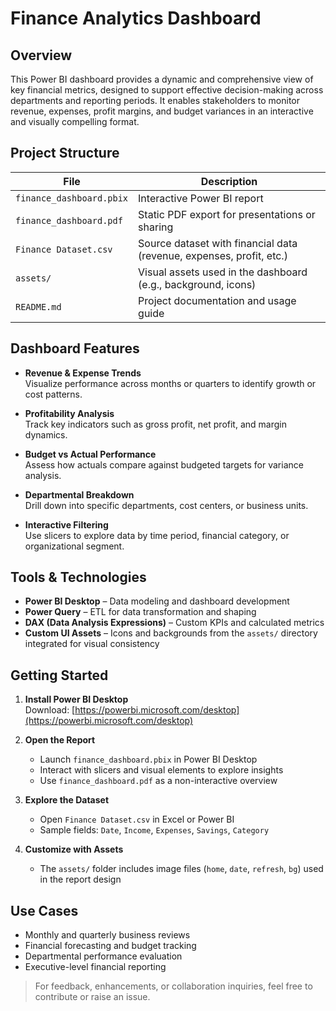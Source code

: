 # Finance Analytics Dashboard

## Overview

This Power BI dashboard provides a dynamic and comprehensive view of key financial metrics, designed to support effective decision-making across departments and reporting periods. It enables stakeholders to monitor revenue, expenses, profit margins, and budget variances in an interactive and visually compelling format.

## Project Structure

| File                          | Description                                                        |
|-------------------------------|--------------------------------------------------------------------|
| `finance_dashboard.pbix`      | Interactive Power BI report                                        |
| `finance_dashboard.pdf`       | Static PDF export for presentations or sharing                     |
| `Finance Dataset.csv`         | Source dataset with financial data (revenue, expenses, profit, etc.) |
| `assets/`                     | Visual assets used in the dashboard (e.g., background, icons)      |
| `README.md`                   | Project documentation and usage guide                              |

## Dashboard Features

- **Revenue & Expense Trends**  
  Visualize performance across months or quarters to identify growth or cost patterns.

- **Profitability Analysis**  
  Track key indicators such as gross profit, net profit, and margin dynamics.

- **Budget vs Actual Performance**  
  Assess how actuals compare against budgeted targets for variance analysis.

- **Departmental Breakdown**  
  Drill down into specific departments, cost centers, or business units.

- **Interactive Filtering**  
  Use slicers to explore data by time period, financial category, or organizational segment.

## Tools & Technologies

- **Power BI Desktop** – Data modeling and dashboard development  
- **Power Query** – ETL for data transformation and shaping  
- **DAX (Data Analysis Expressions)** – Custom KPIs and calculated metrics  
- **Custom UI Assets** – Icons and backgrounds from the `assets/` directory integrated for visual consistency

## Getting Started

1. **Install Power BI Desktop**  
   Download: [https://powerbi.microsoft.com/desktop](https://powerbi.microsoft.com/desktop)

2. **Open the Report**  
   - Launch `finance_dashboard.pbix` in Power BI Desktop  
   - Interact with slicers and visual elements to explore insights  
   - Use `finance_dashboard.pdf` as a non-interactive overview

3. **Explore the Dataset**  
   - Open `Finance Dataset.csv` in Excel or Power BI  
   - Sample fields: `Date`, `Income`, `Expenses`, `Savings`, `Category`

4. **Customize with Assets**  
   - The `assets/` folder includes image files (`home`, `date`, `refresh`, `bg`) used in the report design

## Use Cases

- Monthly and quarterly business reviews  
- Financial forecasting and budget tracking  
- Departmental performance evaluation  
- Executive-level financial reporting

> For feedback, enhancements, or collaboration inquiries, feel free to contribute or raise an issue.
